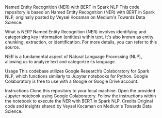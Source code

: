 Named Entity Recognition (NER) with BERT in Spark NLP
This code repository is based on Named Entity Recognition (NER) with BERT in Spark NLP, originally posted by Veysel Kocaman on Medium's Towards Data Science.

What is NER?
Named Entity Recognition (NER) involves identifying and categorizing key information (entities) within text. It's also known as entity chunking, extraction, or identification. For more details, you can refer to this source.

NER is a fundamental aspect of Natural Language Processing (NLP), allowing us to analyze text and categorize its language.

Usage
This codebase utilizes Google Research’s Colaboratory for Spark NLP, which functions similarly to Jupyter notebooks for Python. Google Colaboratory is free to use with a Google or Google Drive account.

Instructions
Clone this repository to your local machine.
Open the provided Jupyter notebook using Google Colaboratory.
Follow the instructions within the notebook to execute the NER with BERT in Spark NLP.
Credits
Original code and insights shared by Veysel Kocaman on Medium's Towards Data Science.
